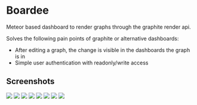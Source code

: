 Boardee
=======

Meteor based dashboard to render graphs through the graphite render api.

Solves the following pain points of graphite or alternative dashboards:

* After editing a graph, the change is visible in the dashboards the graph is in
* Simple user authentication with readonly/write access

## Screenshots

![](https://raw.github.com/adrienbrault/boardee/master/screenshots/1.png)
![](https://raw.github.com/adrienbrault/boardee/master/screenshots/2.png)
![](https://raw.github.com/adrienbrault/boardee/master/screenshots/3.png)
![](https://raw.github.com/adrienbrault/boardee/master/screenshots/4.png)
![](https://raw.github.com/adrienbrault/boardee/master/screenshots/5.png)
![](https://raw.github.com/adrienbrault/boardee/master/screenshots/6.png)
![](https://raw.github.com/adrienbrault/boardee/master/screenshots/7.png)
![](https://raw.github.com/adrienbrault/boardee/master/screenshots/8.png)
